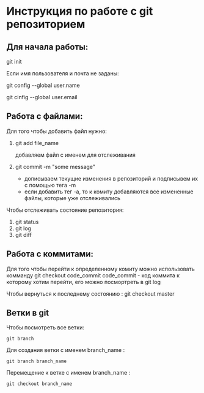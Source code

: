 # Инструкция по работе с git репозиторием

## Для начала работы:
git init

Если имя пользователя и почта не заданы:

git config --global user.name

git cinfig --global user.email

## Работа с файлами:
Для того чтобы добавить файл нужно:
1. git add file_name 

    добавляем файл с именем для отслеживания 

2. git commit -m "some message"

    * дописываем текущие изменения в репозиторий и подписывем их с помощью тега -m
    * если добавить тег -а, то к комиту добавляются все измененные файлы, которые уже отслеживались  

Чтобы отслеживать состояние репозитория:
1. git status
2. git log
3. git diff

## Работа с коммитами: 
Для того чтобы перейти к определенному комиту можно использовать комманду 
git checkout code_commit 
    code_commit - код коммита к которому хотим перейти, его можно посмортреть в git log

Чтобы вернуться к последнему состоянию :
git checkout master

## Ветки в git

Чтобы посмотреть все ветки:

    git branch 

Для создания ветки с именем branch_name :

    git branch branch_name

Перемещение к ветке с именем branch_name :

    git checkout branch_name

